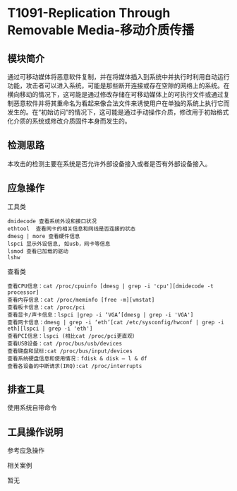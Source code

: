 # T1091-Replication Through Removable Media-移动介质传播

## 模块简介

通过可移动媒体将恶意软件复制，并在将媒体插入到系统中并执行时利用自动运行功能，攻击者可以进入系统，可能是那些断开连接或存在空隙的网络上的系统。在横向移动的情况下，这可能是通过修改存储在可移动媒体上的可执行文件或通过复制恶意软件并将其重命名为看起来像合法文件来诱使用户在单独的系统上执行它而发生的。在“初始访问”的情况下，这可能是通过手动操作介质，修改用于初始格式化介质的系统或修改介质固件本身而发生的。

## 检测思路

本攻击的检测主要在系统是否允许外部设备接入或者是否有外部设备接入。

## 应急操作

工具类

```
dmidecode 查看系统外设和接口状况
ethtool  查看网卡的相关信息和网线是否连接的状态
dmesg | more 查看硬件信息
lspci 显示外设信息, 如usb，网卡等信息
lsmod 查看已加载的驱动
lshw
```

查看类

```
查看CPU信息：cat /proc/cpuinfo [dmesg | grep -i 'cpu'][dmidecode -t processor]
查看内存信息：cat /proc/meminfo [free -m][vmstat]
查看板卡信息：cat /proc/pci
查看显卡/声卡信息：lspci |grep -i ‘VGA’[dmesg | grep -i 'VGA']
查看网卡信息：dmesg | grep -i ‘eth’[cat /etc/sysconfig/hwconf | grep -i eth][lspci | grep -i 'eth']
查看PCI信息：lspci (相比cat /proc/pci更直观）
查看USB设备：cat /proc/bus/usb/devices
查看键盘和鼠标:cat /proc/bus/input/devices
查看系统硬盘信息和使用情况：fdisk & disk – l & df
查看各设备的中断请求(IRQ):cat /proc/interrupts
```

## 排查工具

使用系统自带命令

## 工具操作说明

参考应急操作

相关案例

暂无